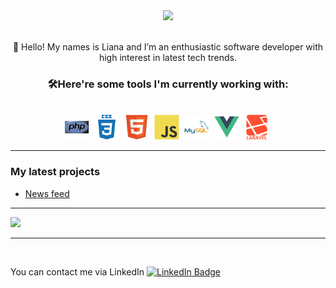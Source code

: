 
<div id="header" align="center">
  <img src="https://media.giphy.com/media/0zV9svUZvFeU7Ox8Sh/giphy.gif" width="200"/>
  <div id="badges">
</div>
  <br>
  <p>👋 Hello! My names is Liana and I’m an enthusiastic software developer with high interest in latest tech trends.</p>

<h3>🛠Here're some tools I'm currently working with:</h3>
  <br>
  <div>
<img src="https://github.com/devicons/devicon/blob/master/icons/php/php-original.svg" title="NodeJS" alt="NodeJS" width="40" height="40"/>&nbsp;
  <img src="https://github.com/devicons/devicon/blob/master/icons/css3/css3-plain-wordmark.svg"  title="CSS3" alt="CSS" width="40" height="40"/>&nbsp;
  <img src="https://github.com/devicons/devicon/blob/master/icons/html5/html5-original.svg" title="HTML5" alt="HTML" width="40" height="40"/>&nbsp;
  <img src="https://github.com/devicons/devicon/blob/master/icons/javascript/javascript-original.svg" title="JavaScript" alt="JavaScript" width="40" height="40"/>&nbsp;
  <img src="https://github.com/devicons/devicon/blob/master/icons/mysql/mysql-original-wordmark.svg" title="MySQL"  alt="MySQL" width="40" height="40"/>&nbsp;
  <img src="https://github.com/devicons/devicon/blob/master/icons/vuejs/vuejs-original.svg" title="NodeJS" alt="NodeJS" width="40" height="40"/>&nbsp;
  <img src="https://github.com/devicons/devicon/blob/master/icons/laravel/laravel-plain-wordmark.svg" title="NodeJS" alt="NodeJS" width="40" height="40"/>&nbsp;
   
</div>
</div>

<hr>
<h3>My latest projects</h3>
<ul>
<li><a href="https://github.com/LianaDace/NewsApi.v1">News feed</a></li>
</ul>
<hr>
<img class="img" src="https://github-readme-stats.vercel.app/api/top-langs/?username=LianaDace&theme=radical&layout=compact" />
<br>
<hr>
<br>
 <div id="badges">
<p aling="left">You can contact me via LinkedIn <a href="https://www.linkedin.com/in/lianadacestipniece/">
    <img src="https://img.shields.io/badge/LinkedIn-blue?style=for-the-badge&logo=linkedin&logoColor=white" alt="LinkedIn Badge"/>
  </a>
</p>
</div>
